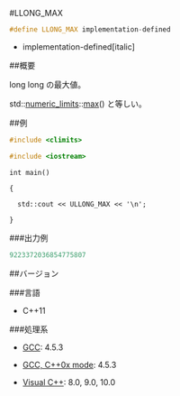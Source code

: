 #LLONG_MAX
```cpp
#define LLONG_MAX implementation-defined
```
* implementation-defined[italic]

##概要

long long の最大値。

std::[numeric_limits](/reference/limits/numeric_limits.md)<long long>::[max](/reference/limits/numeric_limits/max.md)() と等しい。


##例


```cpp
#include <climits>

#include <iostream>
```

`int main()`

`{`

`  std::cout << ULLONG_MAX << '\n';`

`}`




###出力例

```cpp
9223372036854775807
```

##バージョン


###言語


- C++11

###処理系


- [GCC](/implementation#gcc.md): 4.5.3

- [GCC, C++0x mode](/implementation#gcc.md): 4.5.3

- [Visual C++](/implementation#visual_cpp.md): 8.0, 9.0, 10.0

